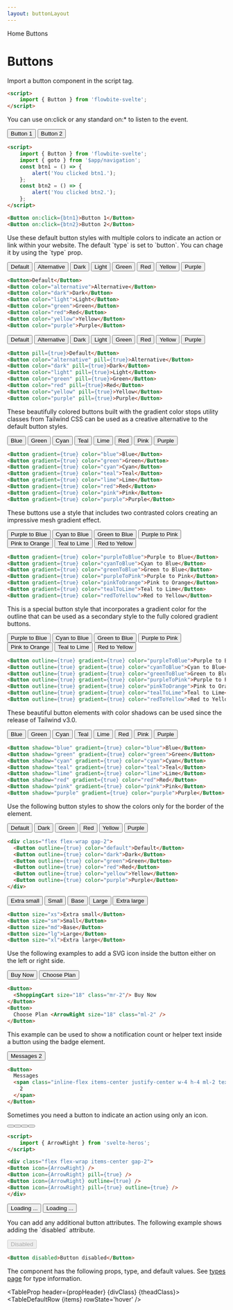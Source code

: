 ```yaml
---
layout: buttonLayout
---
```


<script>
  import Htwo from '../utils/Htwo.svelte'
  import ExampleDiv from '../utils/ExampleDiv.svelte'
  import TableProp from '../utils/TableProp.svelte'
  import TableDefaultRow from '../utils/TableDefaultRow.svelte'
  import { Button, Spinner, Breadcrumb, BreadcrumbItem } from '$lib/index'
  import { Home } from 'svelte-heros';
  import { ArrowRight, Bell, ShoppingCart, ChevronRight } from "svelte-heros";
  import BrandFacebook from '../utils/icons/Facebook.svelte'
  import { goto }from '$app/navigation';
  import componentProps from '../props/Button.json'

  const btn1 = ()=>{
    alert('You clicked btn1.')
  }
  const btn2 = ()=>{
    alert ('You clicked btn2.')
  }

  // Props table
  let items = componentProps.props
  let propHeader = ['Name', 'Type', 'Default']
 let divClass='w-full relative overflow-x-auto shadow-md sm:rounded-lg py-4'
let theadClass ='text-xs text-gray-700 uppercase bg-gray-50 dark:bg-gray-700 dark:text-white'
  
  let crumbs = [
    {
      label:'Home',
      href:'/'
    },
    {
      label:'Buttons',
      href:'/buttons/'
    }
  ]
</script>

<Breadcrumb>
  <BreadcrumbItem href="/" icon={Home} variation="solid">Home</BreadcrumbItem>
  <BreadcrumbItem>Buttons</BreadcrumbItem>
</Breadcrumb>

<h1 class="text-3xl w-full dark:text-white py-8">Buttons</h1>

<p>Import a button component in the script tag.</p>

```html
<script>
	import { Button } from 'flowbite-svelte';
</script>
```

<Htwo label="Handlers" />

<p>You can use on:click or any standard on:* to listen to the event.</p>

<ExampleDiv class="flex flex-wrap items-center gap-2">
<Button on:click={btn1}>Button 1</Button>
<Button on:click={btn2}>Button 2</Button>
</ExampleDiv>

```html
<script>
	import { Button } from 'flowbite-svelte';
	import { goto } from '$app/navigation';
	const btn1 = () => {
		alert('You clicked btn1.');
	};
	const btn2 = () => {
		alert('You clicked btn2.');
	};
</script>

<Button on:click={btn1}>Button 1</Button>
<Button on:click={btn2}>Button 2</Button>
```

<Htwo label="Default button" />

<p>Use these default button styles with multiple colors to indicate an action or link within your website. The default `type` is set to `button`. You can chage it by using the `type` prop.</p>

<ExampleDiv class="flex flex-wrap gap-2">
<Button>Default</Button>
<Button color="alternative">Alternative</Button>
<Button color="dark">Dark</Button>
<Button color="light">Light</Button>
<Button color="green">Green</Button>
<Button color="red">Red</Button>
<Button color="yellow">Yellow</Button>
<Button color="purple">Purple</Button>
</ExampleDiv>

```html
<Button>Default</Button>
<Button color="alternative">Alternative</Button>
<Button color="dark">Dark</Button>
<Button color="light">Light</Button>
<Button color="green">Green</Button>
<Button color="red">Red</Button>
<Button color="yellow">Yellow</Button>
<Button color="purple">Purple</Button>
```

<Htwo label="Button pills" />

<ExampleDiv class="flex flex-wrap gap-2">
  <Button pill={true}>Default</Button>
  <Button color="alternative" pill={true}>Alternative</Button>
  <Button color="dark" pill={true}>Dark</Button>
  <Button color="light" pill={true}>Light</Button>
  <Button color="green" pill={true}>Green</Button>
  <Button color="red" pill={true}>Red</Button>
  <Button color="yellow" pill={true}>Yellow</Button>
  <Button color="purple" pill={true}>Purple</Button>
</ExampleDiv>

```html
<Button pill={true}>Default</Button>
<Button color="alternative" pill={true}>Alternative</Button>
<Button color="dark" pill={true}>Dark</Button>
<Button color="light" pill={true}>Light</Button>
<Button color="green" pill={true}>Green</Button>
<Button color="red" pill={true}>Red</Button>
<Button color="yellow" pill={true}>Yellow</Button>
<Button color="purple" pill={true}>Purple</Button>
```

<Htwo label="Gradient monochrome" />

<p>These beautifully colored buttons built with the gradient color stops utility classes from Tailwind CSS can be used as a creative alternative to the default button styles.</p>

<ExampleDiv class="flex flex-wrap gap-2">
  <Button gradient={true} color="blue">Blue</Button>
  <Button gradient={true} color="green">Green</Button>
  <Button gradient={true} color="cyan">Cyan</Button>
  <Button gradient={true} color="teal">Teal</Button>
  <Button gradient={true} color="lime">Lime</Button>
  <Button gradient={true} color="red">Red</Button>
  <Button gradient={true} color="pink">Pink</Button>
  <Button gradient={true} color="purple">Purple</Button>
</ExampleDiv>

```html
<Button gradient={true} color="blue">Blue</Button>
<Button gradient={true} color="green">Green</Button>
<Button gradient={true} color="cyan">Cyan</Button>
<Button gradient={true} color="teal">Teal</Button>
<Button gradient={true} color="lime">Lime</Button>
<Button gradient={true} color="red">Red</Button>
<Button gradient={true} color="pink">Pink</Button>
<Button gradient={true} color="purple">Purple</Button>
```

<Htwo label="Gradient duotone" />

<p>These buttons use a style that includes two contrasted colors creating an impressive mesh gradient effect.</p>

<ExampleDiv class="flex flex-wrap items-center gap-2">
  <Button gradient={true} color="purpleToBlue">Purple to Blue</Button>
  <Button gradient={true} color="cyanToBlue">Cyan to Blue</Button>
  <Button gradient={true} color="greenToBlue">Green to Blue</Button>
  <Button gradient={true} color="purpleToPink">Purple to Pink</Button>
  <Button gradient={true} color="pinkToOrange">Pink to Orange</Button>
  <Button gradient={true} color="tealToLime">Teal to Lime</Button>
  <Button gradient={true} color="redToYellow">Red to Yellow</Button>
</ExampleDiv>

```html
<Button gradient={true} color="purpleToBlue">Purple to Blue</Button>
<Button gradient={true} color="cyanToBlue">Cyan to Blue</Button>
<Button gradient={true} color="greenToBlue">Green to Blue</Button>
<Button gradient={true} color="purpleToPink">Purple to Pink</Button>
<Button gradient={true} color="pinkToOrange">Pink to Orange</Button>
<Button gradient={true} color="tealToLime">Teal to Lime</Button>
<Button gradient={true} color="redToYellow">Red to Yellow</Button>
```

<Htwo label="Gradient outline" />

<p>This is a special button style that incorporates a gradient color for the outline that can be used as a secondary style to the fully colored gradient buttons.</p>

<ExampleDiv class="flex flex-wrap items-center gap-2">
  <Button outline={true} gradient={true} color="purpleToBlue">Purple to Blue</Button>
  <Button outline={true} gradient={true} color="cyanToBlue">Cyan to Blue</Button>
  <Button outline={true} gradient={true} color="greenToBlue">Green to Blue</Button>
  <Button outline={true} gradient={true} color="purpleToPink">Purple to Pink</Button>
  <Button outline={true} gradient={true} color="pinkToOrange">Pink to Orange</Button>
  <Button outline={true} gradient={true} color="tealToLime">Teal to Lime</Button>
  <Button outline={true} gradient={true} color="redToYellow">Red to Yellow</Button>
</ExampleDiv>

```html
<Button outline={true} gradient={true} color="purpleToBlue">Purple to Blue</Button>
<Button outline={true} gradient={true} color="cyanToBlue">Cyan to Blue</Button>
<Button outline={true} gradient={true} color="greenToBlue">Green to Blue</Button>
<Button outline={true} gradient={true} color="purpleToPink">Purple to Pink</Button>
<Button outline={true} gradient={true} color="pinkToOrange">Pink to Orange</Button>
<Button outline={true} gradient={true} color="tealToLime">Teal to Lime</Button>
<Button outline={true} gradient={true} color="redToYellow">Red to Yellow</Button>
```

<Htwo label="Colored shadows" />

<p>These beautiful button elements with color shadows can be used since the release of Tailwind v3.0.</p>

<ExampleDiv class="flex flex-wrap items-center gap-2">
  <Button shadow="blue" gradient={true} color="blue">Blue</Button>
  <Button shadow="green" gradient={true} color="green">Green</Button>
  <Button shadow="cyan" gradient={true} color="cyan">Cyan</Button>
  <Button shadow="teal" gradient={true} color="teal">Teal</Button>
  <Button shadow="lime" gradient={true} color="lime">Lime</Button>
  <Button shadow="red" gradient={true} color="red">Red</Button>
  <Button shadow="pink" gradient={true} color="pink">Pink</Button>
  <Button shadow="purple" gradient={true} color="purple">Purple</Button>
</ExampleDiv>

```html
<Button shadow="blue" gradient={true} color="blue">Blue</Button>
<Button shadow="green" gradient={true} color="green">Green</Button>
<Button shadow="cyan" gradient={true} color="cyan">Cyan</Button>
<Button shadow="teal" gradient={true} color="teal">Teal</Button>
<Button shadow="lime" gradient={true} color="lime">Lime</Button>
<Button shadow="red" gradient={true} color="red">Red</Button>
<Button shadow="pink" gradient={true} color="pink">Pink</Button>
<Button shadow="purple" gradient={true} color="purple">Purple</Button>
```

<Htwo label="Outline buttons" />

<p>Use the following button styles to show the colors only for the border of the element.</p>

<ExampleDiv>
<div class="flex flex-wrap gap-2">
  <Button outline={true} color="default">Default</Button>
  <Button outline={true} color="dark">Dark</Button>
  <Button outline={true} color="green">Green</Button>
  <Button outline={true} color="red">Red</Button>
  <Button outline={true} color="yellow">Yellow</Button>
  <Button outline={true} color="purple">Purple</Button>
</div>
</ExampleDiv>

```html
<div class="flex flex-wrap gap-2">
  <Button outline={true} color="default">Default</Button>
  <Button outline={true} color="dark">Dark</Button>
  <Button outline={true} color="green">Green</Button>
  <Button outline={true} color="red">Red</Button>
  <Button outline={true} color="yellow">Yellow</Button>
  <Button outline={true} color="purple">Purple</Button>
</div>
```

<Htwo label="Button sizes" />

<ExampleDiv class="flex flex-wrap items-center gap-2">
  <Button size="xs">Extra small</Button>
  <Button size="sm">Small</Button>
  <Button size="md">Base</Button>
  <Button size="lg">Large</Button>
  <Button size="xl">Extra large</Button>
</ExampleDiv>

```html
<Button size="xs">Extra small</Button>
<Button size="sm">Small</Button>
<Button size="md">Base</Button>
<Button size="lg">Large</Button>
<Button size="xl">Extra large</Button>
```

<Htwo label="Buttons with icon" />

<p>Use the following examples to add a SVG icon inside the button either on the left or right side.</p>

<ExampleDiv class="flex flex-wrap items-center gap-2">
<Button>
  <ShoppingCart size="18" class="mr-2"/> Buy Now
</Button>
<Button>
  Choose Plan <ArrowRight size="18" class="ml-2" />
</Button>
</ExampleDiv>

```html
<Button>
  <ShoppingCart size="18" class="mr-2"/> Buy Now
</Button>
<Button>
  Choose Plan <ArrowRight size="18" class="ml-2" />
</Button>
```

<Htwo label="Button with label" />

<p>This example can be used to show a notification count or helper text inside a button using the badge element.</p>

<ExampleDiv class="flex flex-wrap items-center gap-2">
<Button>
  Messages
  <span class="inline-flex items-center justify-center w-4 h-4 ml-2 text-xs font-semibold text-blue-800 bg-blue-200 rounded-full">
    2
  </span>
</Button>
</ExampleDiv>

```html
<Button>
  Messages
  <span class="inline-flex items-center justify-center w-4 h-4 ml-2 text-xs font-semibold text-blue-800 bg-blue-200 rounded-full">
    2
  </span>
</Button>
```

<Htwo label="Icon buttons" />

<p>Sometimes you need a button to indicate an action using only an icon.</p>

<ExampleDiv>
<div class="flex flex-wrap items-center gap-2">
<Button icon={ArrowRight} />
<Button icon={ArrowRight} pill={true} />
<Button icon={ArrowRight} outline={true} />
<Button icon={ArrowRight} pill={true} outline={true} />
</div>
</ExampleDiv>

```html
<script>
	import { ArrowRight } from 'svelte-heros';
</script>

<div class="flex flex-wrap items-center gap-2">
<Button icon={ArrowRight} />
<Button icon={ArrowRight} pill={true} />
<Button icon={ArrowRight} outline={true} />
<Button icon={ArrowRight} pill={true} outline={true} />
</div>
```

<Htwo label="Loader" />

<ExampleDiv>
<div class="flex flex-wrap items-center gap-2">
<Button>
  <Spinner class="mr-3" size="4" />
  Loading ...
</Button>
<Button outlineStyle="white">
  <Spinner class="mr-3" size="4" />
  Loading ...
</Button>
</div>
</ExampleDiv>

<Htwo label="Disabled" />

<p>You can add any additional button attributes. The following example shows adding the `disabled` attribute.</p>

<ExampleDiv>
<Button disabled >Disabled</Button>
</ExampleDiv>

```html
<Button disabled>Button disabled</Button>
```


<Htwo label="Props" />

<p>The component has the following props, type, and default values. See <a href="/pages/types">types 
 page</a> for type information.</p>

<TableProp header={propHeader} {divClass} {theadClass}>
  <TableDefaultRow {items} rowState='hover' />
</TableProp>
